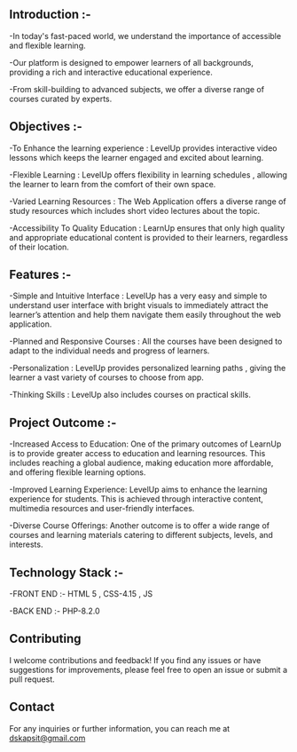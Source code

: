## **Introduction :-**

-In today's fast-paced world, we understand the importance of accessible and flexible learning.

-Our platform is designed to empower learners of all backgrounds, providing a rich and interactive educational experience.

-From skill-building to advanced subjects, we offer a diverse range of courses curated by experts.


## **Objectives :-**

-To Enhance the learning experience : LevelUp provides interactive video lessons which keeps the learner engaged and excited about learning.

-Flexible Learning : LevelUp offers flexibility in learning schedules , allowing the learner to learn from the comfort of their own space.

-Varied Learning Resources : The Web Application offers a diverse range of study resources which includes short video lectures about the topic.

-Accessibility To Quality Education : LearnUp ensures that only high quality and appropriate educational content is provided to their learners, regardless of their location.



## **Features :-**

-Simple and Intuitive Interface : LevelUp has a very easy and simple to understand user interface with bright visuals to immediately attract the learner’s attention and help them navigate them easily throughout the web application.

-Planned and Responsive Courses : All the courses have been designed to adapt to the individual needs and progress of learners.

-Personalization : LevelUp provides personalized learning paths , giving the learner a vast variety of courses to choose from app.

-Thinking Skills : LevelUp also includes courses on practical skills.



## **Project Outcome :-**

-Increased Access to Education: One of the primary outcomes of LearnUp is to provide greater access to education and learning resources. This includes reaching a global audience, making education more affordable, and offering flexible learning options.

-Improved Learning Experience: LevelUp aims to enhance the learning experience for students. This is achieved through interactive content, multimedia resources and user-friendly interfaces.

-Diverse Course Offerings: Another outcome is to offer a wide range of courses and learning materials catering to different subjects, levels, and interests.


## **Technology Stack :-**

-FRONT END :-  HTML 5 , CSS-4.15 , JS                  

-BACK END :-   PHP-8.2.0


## Contributing
I welcome contributions and feedback! If you find any issues or have suggestions for improvements, please feel free to open an issue or submit a pull request.

## Contact
For any inquiries or further information, you can reach me at dskapsit@gmail.com










